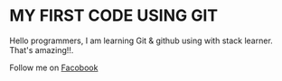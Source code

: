 # MY FIRST CODE USING GIT 

Hello programmers, I am learning Git & github using with stack learner. That's amazing!!.

Follow me on [Facobook](https://www.facebook.com/tanvir.rifat.3954)

